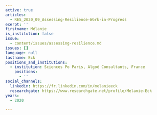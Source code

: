 ```yaml
---
active: true
articles:
  - RES_2020_09_Assessing-Resilience-Work-in-Progress
exerpt: ''
firstname: Mélanie
is_institution: false
issue:
  - content/issues/assessing-resilience.md
issues: []
language: null
lastname: Eck
positions_and_institutions:
  - institution: Sciences Po Paris, Algoé Consultants, France
    positions:
      - ''
social_channels:
  linkedin: https://fr.linkedin.com/in/melanieeck
  researchgate: https://www.researchgate.net/profile/Melanie-Eck
years:
  - 2020

---
```

